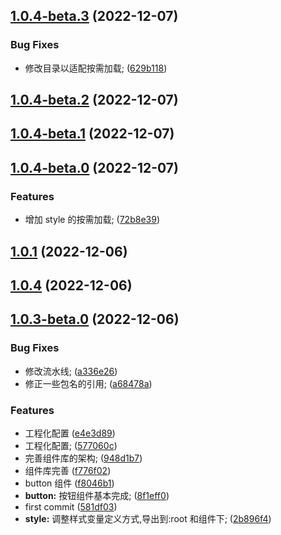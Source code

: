 ## [1.0.4-beta.3](https://gitee.com/creektech/xishui-ui/compare/v1.0.4-beta.2...v1.0.4-beta.3) (2022-12-07)

### Bug Fixes

- 修改目录以适配按需加载; ([629b118](https://gitee.com/creektech/xishui-ui/commits/629b11863088ad1f51028e2d4fe2043a81675ec1))

## [1.0.4-beta.2](https://gitee.com/creektech/xishui-ui/compare/v1.0.4-beta.1...v1.0.4-beta.2) (2022-12-07)

## [1.0.4-beta.1](https://gitee.com/creektech/xishui-ui/compare/v1.0.4-beta.0...v1.0.4-beta.1) (2022-12-07)

## [1.0.4-beta.0](https://gitee.com/creektech/xishui-ui/compare/v1.0.1...v1.0.4-beta.0) (2022-12-07)

### Features

- 增加 style 的按需加载; ([72b8e39](https://gitee.com/creektech/xishui-ui/commits/72b8e39cc53ab37e905e90d33b8c672ad4b684c3))

## [1.0.1](https://gitee.com/creektech/xishui-ui/compare/v1.0.4...v1.0.1) (2022-12-06)

## [1.0.4](https://gitee.com/creektech/xishui-ui/compare/v1.0.3-beta.0...v1.0.4) (2022-12-06)

## [1.0.3-beta.0](https://gitee.com/creektech/xishui-ui/compare/581df031a0f97e2c9f856218fecf0647652e2746...v1.0.3-beta.0) (2022-12-06)

### Bug Fixes

- 修改流水线; ([a336e26](https://gitee.com/creektech/xishui-ui/commits/a336e2680b6b27b986f116c33ea24a95b1d009a6))
- 修正一些包名的引用; ([a68478a](https://gitee.com/creektech/xishui-ui/commits/a68478ac3ff92dafe4fca9a2f929194aed4371f5))

### Features

- 工程化配置 ([e4e3d89](https://gitee.com/creektech/xishui-ui/commits/e4e3d894dbd9955822717737a0e6458d57cbf674))
- 工程化配置; ([577060c](https://gitee.com/creektech/xishui-ui/commits/577060c9df4f173812bc5005a9f51810cda463c2))
- 完善组件库的架构; ([948d1b7](https://gitee.com/creektech/xishui-ui/commits/948d1b7bc78aedb9500d36a83a064cb782b055d9))
- 组件库完善 ([f776f02](https://gitee.com/creektech/xishui-ui/commits/f776f023ab026a02af1fbb530365b71a9b002824))
- button 组件 ([f8046b1](https://gitee.com/creektech/xishui-ui/commits/f8046b1c6c5387bc05b485b294f76b1f80a2bf15))
- **button:** 按钮组件基本完成; ([8f1eff0](https://gitee.com/creektech/xishui-ui/commits/8f1eff0d4476fba6441512f6ba61484d0c9b6902))
- first commit ([581df03](https://gitee.com/creektech/xishui-ui/commits/581df031a0f97e2c9f856218fecf0647652e2746))
- **style:** 调整样式变量定义方式,导出到:root 和组件下; ([2b896f4](https://gitee.com/creektech/xishui-ui/commits/2b896f49f24e985440994067be22437f2ceaa0c6))
